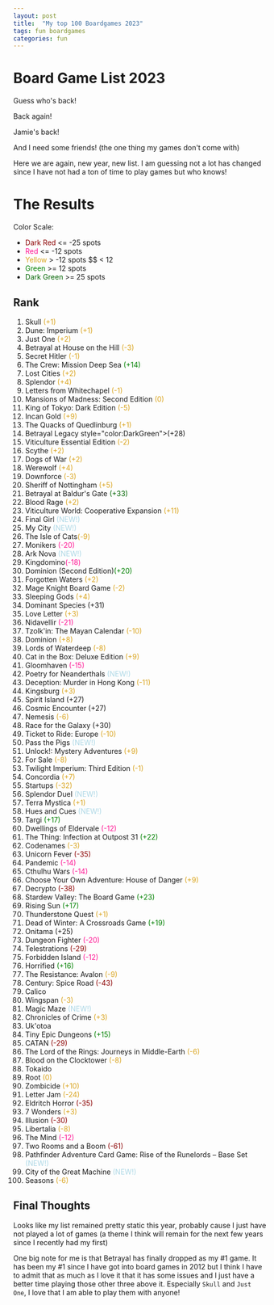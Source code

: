 ```yaml
---
layout: post
title:  "My top 100 Boardgames 2023"
tags: fun boardgames
categories: fun
---
```


# Board Game List 2023

Guess who's back!

Back again!

Jamie's back!

And I need some friends! (the one thing my games don't come with)

Here we are again, new year, new list. I am guessing not a lot has changed since I have not had a ton of time to play games but who knows!

# The Results

Color Scale:

* <span style="color:DarkRed">Dark Red</span> <= -25 spots
* <span style="color:DeepPink">Red</span> <= -12 spots
* <span style="color:GoldenRod">Yellow</span> > -12 spots $$ < 12
* <span style="color:Green">Green</span> >= 12 spots
* <span style="color:DarkGreen">Dark Green</span> >= 25 spots

## Rank

1. Skull <span style="color:GoldenRod">(+1)</span>
2. Dune: Imperium <span style="color:GoldenRod">(+1)</span>
3. Just One <span style="color:GoldenRod">(+2)</span>
4. Betrayal at House on the Hill <span style="color:GoldenRod">(-3)</span>
5. Secret Hitler <span style="color:GoldenRod">(-1)</span>
6. The Crew: Mission Deep Sea <span style="color:Green">(+14)</span>
7. Lost Cities <span style="color:GoldenRod">(+2)</span>
8. Splendor <span style="color:GoldenRod">(+4)</span>
9. Letters from Whitechapel <span style="color:GoldenRod">(-1)</span>
10. Mansions of Madness: Second Edition <span style="color:GoldenRod">(0)</span>
11. King of Tokyo: Dark Edition <span style="color:GoldenRod">(-5)</span>
12. Incan Gold <span style="color:GoldenRod">(+9)</span>
13. The Quacks of Quedlinburg <span style="color:GoldenRod">(+1)</span>
14. Betrayal Legacy <span> style="color:DarkGreen">(+28)</span>
15. Viticulture Essential Edition <span style="color:GoldenRod">(-2)</span>
16. Scythe <span style="color:GoldenRod">(+2)</span>
17. Dogs of War <span style="color:GoldenRod">(+2)</span>
18. Werewolf <span style="color:GoldenRod">(+4)</span>
19. Downforce <span style="color:GoldenRod">(-3)</span>
20. Sheriff of Nottingham <span style="color:GoldenRod">(+5)</span>
21. Betrayal at Baldur's Gate <span style="color:DarkGreen">(+33)</span>
22. Blood Rage <span style="color:GoldenRod">(+2)</span>
23. Viticulture World: Cooperative Expansion <span style="color:GoldenRod">(+11)</span>
24. Final Girl <span style="color:LightBlue">(NEW!)</span>
25. My City <span style="color:LightBlue">(NEW!)</span>
26. The Isle of Cats<span style="color:GoldenRod">(-9)</span>
27. Monikers <span style="color:DeepPink">(-20)</span>
28. Ark Nova <span style="color:LightBlue">(NEW!)</span>
29. Kingdomino<span style="color:DeepPink">(-18)</span>
30. Dominion (Second Edition)<span style="color:Green">(+20)</span>
31. Forgotten Waters <span style="color:GoldenRod">(+2)</span>
32. Mage Knight Board Game <span style="color:GoldenRod">(-2)</span>
33. Sleeping Gods <span style="color:GoldenRod">(+4)</span>
34. Dominant Species <span style="color:DeepGreen">(+31)</span>
35. Love Letter <span style="color:GoldenRod">(+3)</span>
36. Nidavellir <span style="color:DeepPink">(-21)</span>
37. Tzolk'in: The Mayan Calendar <span style="color:GoldenRod">(-10)</span>
38. Dominion <span style="color:GoldenRod">(+8)</span>
39. Lords of Waterdeep <span style="color:GoldenRod">(-8)</span>
40. Cat in the Box: Deluxe Edition <span style="color:GoldenRod">(+9)</span>
41. Gloomhaven <span style="color:DeepPink">(-15)</span>
42. Poetry for Neanderthals <span style="color:LightBlue">(NEW!)</span>
43. Deception: Murder in Hong Kong <span style="color:GoldenRod">(-11)</span>
44. Kingsburg <span style="color:GoldenRod">(+3)</span>
45. Spirit Island <span style="color:DeepGreen">(+27)</span>
46. Cosmic Encounter <span style="color:DeepGreen">(+27)</span>
47. Nemesis <span style="color:GoldenRod">(-6)</span>
48. Race for the Galaxy <span style="color:DeepGreen">(+30)</span>
49. Ticket to Ride: Europe <span style="color:GoldenRod">(-10)</span>
50. Pass the Pigs <span style="color:LightBlue">(NEW!)</span>
51. Unlock!: Mystery Adventures <span style="color:GoldenRod">(+9)</span>
52. For Sale <span style="color:GoldenRod">(-8)</span>
53. Twilight Imperium: Third Edition <span style="color:GoldenRod">(-1)</span>
54. Concordia <span style="color:GoldenRod">(+7)</span>
55. Startups <span style="color:GoldenRod">(-32)</span>
56. Splendor Duel <span style="color:LightBlue">(NEW!)</span>
57. Terra Mystica <span style="color:GoldenRod">(+1)</span>
58. Hues and Cues <span style="color:LightBlue">(NEW!)</span>
59. Targi <span style="color:Green">(+17)</span>
60. Dwellings of Eldervale <span style="color:DeepPink">(-12)</span>
61. The Thing: Infection at Outpost 31 <span style="color:Green">(+22)</span>
62. Codenames <span style="color:GoldenRod">(-3)</span>
63. Unicorn Fever <span style="color:DarkRed">(-35)</span>
64. Pandemic <span style="color:DeepPink">(-14)</span>
65. Cthulhu Wars <span style="color:DeepPink">(-14)</span>
66. Choose Your Own Adventure: House of Danger <span style="color:GoldenRod">(+9)</span>
67. Decrypto <span style="color:DarkRed">(-38)</span>
68. Stardew Valley: The Board Game <span style="color:Green">(+23)</span>
69. Rising Sun <span style="color:Green">(+17)</span>
70. Thunderstone Quest <span style="color:GoldenRod">(+1)</span>
71. Dead of Winter: A Crossroads Game <span style="color:Green">(+19)</span>
72. Onitama <span style="color:DeepGreen">(+25)</span>
73. Dungeon Fighter <span style="color:DeepPink">(-20)</span>
74. Telestrations <span style="color:DarkRed">(-29)</span>
75. Forbidden Island <span style="color:DeepPink">(-12)</span>
76. Horrified <span style="color:Green">(+16)</span>
77. The Resistance: Avalon <span style="color:GoldenRod">(-9)</span>
78. Century: Spice Road <span style="color:DarkRed">(-43)</span>
79. Calico 
80. Wingspan <span style="color:GoldenRod">(-3)</span>
81. Magic Maze <span style="color:LightBlue">(NEW!)</span>
82. Chronicles of Crime <span style="color:GoldenRod">(+3)</span>
83. Uk'otoa
84. Tiny Epic Dungeons <span style="color:Green">(+15)</span>
85. CATAN <span style="color:DarkRed">(-29)</span>
86. The Lord of the Rings: Journeys in Middle-Earth <span style="color:GoldenRod">(-6)</span>
87. Blood on the Clocktower <span style="color:GoldenRod">(-8)</span>
88. Tokaido
89. Root <span style="color:GoldenRod">(0)</span>
90. Zombicide <span style="color:GoldenRod">(+10)</span>
91. Letter Jam <span style="color:GoldenRod">(-24)</span>
92. Eldritch Horror <span style="color:DarkRed">(-35)</span>
93. 7 Wonders <span style="color:GoldenRod">(+3)</span>
94. Illusion <span style="color:DarkRed">(-30)</span>
95. Libertalia <span style="color:GoldenRod">(-8)</span>
96. The Mind <span style="color:DeepPink">(-12)</span>
97. Two Rooms and a Boom <span style="color:DarkRed">(-61)</span>
98. Pathfinder Adventure Card Game: Rise of the Runelords – Base Set <span style="color:LightBlue">(NEW!)</span>
99. City of the Great Machine <span style="color:LightBlue">(NEW!)</span>
100. Seasons <span style="color:GoldenRod">(-6)</span>

## Final Thoughts

Looks like my list remained pretty static this year, probably cause I just have not played a lot of games (a theme I think will remain for the next few years since I recently had my first)

One big note for me is that Betrayal has finally dropped as my #1 game. It has been my #1 since I have got into board games in 2012 but I think I have to admit that as much as I love it that it has some issues and I just have a better time playing those other three above it. Especially `Skull` and `Just One`, I love that I am able to play them with anyone!
<!-- 
### Items that went Up (Green)

### Items that went Up (Green)

### Items that went Down (Red) -->
